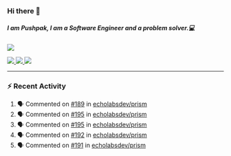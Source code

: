 ### Hi there 👋

##### I am Pushpak, I am a Software Engineer and a problem solver.💻

<a href='https://twitter.com/pushpak1300'><a href="https://pushpak1300.me/" target="_blank">
  <img src="https://img.shields.io/badge/website-%23E34F26.svg?&style=for-the-badge" />
</a> 
 
 <a href="https://twitter.com/pushpak1300" target="_blank">
  <img src="https://img.shields.io/badge/twitter-%231DA1F2.svg?&style=for-the-badge&logo=twitter&logoColor=white" />
</a> 

<a href="https://www.linkedin.com/in/pushpak-c-286b17b1/" target="_blank">
  <img src="https://img.shields.io/badge/linkedin-%230077B5.svg?&style=for-the-badge&logo=linkedin&logoColor=white" />
</a> 

<a href="https://dev.to/pushpak1300/" target="_blank">
  <img src="http://img.shields.io/badge/dev.to-gray?style=for-the-badge&logo=dev.to&?logoColor=white?logoWidth=100?label=" />
</a> 


</p>

---

### ⚡ Recent Activity

<!--START_SECTION:activity-->
1. 🗣 Commented on [#189](https://github.com/echolabsdev/prism/pull/189#issuecomment-2670551442) in [echolabsdev/prism](https://github.com/echolabsdev/prism)
2. 🗣 Commented on [#195](https://github.com/echolabsdev/prism/pull/195#issuecomment-2665407949) in [echolabsdev/prism](https://github.com/echolabsdev/prism)
3. 🗣 Commented on [#195](https://github.com/echolabsdev/prism/pull/195#issuecomment-2663065693) in [echolabsdev/prism](https://github.com/echolabsdev/prism)
4. 🗣 Commented on [#192](https://github.com/echolabsdev/prism/pull/192#issuecomment-2661509087) in [echolabsdev/prism](https://github.com/echolabsdev/prism)
5. 🗣 Commented on [#191](https://github.com/echolabsdev/prism/pull/191#issuecomment-2661508987) in [echolabsdev/prism](https://github.com/echolabsdev/prism)
<!--END_SECTION:activity-->
